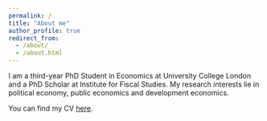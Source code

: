 ```yaml
---
permalink: /
title: "About me"
author_profile: true
redirect_from: 
  - /about/
  - /about.html
---
```


I am a third-year PhD Student in Economics at University College London and a PhD Scholar at Institute for Fiscal Studies. My research interests lie in political economy, public economics and development economics.

You can find my CV [here](http://pratyushtiwari.github.io/files/CV.pdf).
